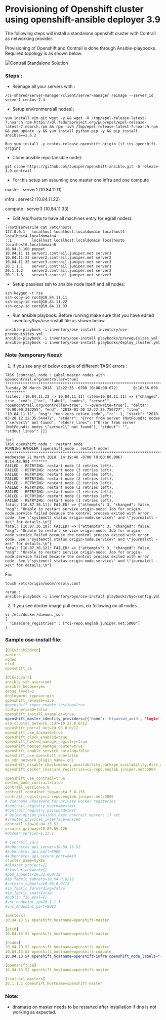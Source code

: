 
# Provisioning of Openshift cluster using openshift-ansible deployer 3.9

The following steps will install a standalone openshift cluster with Contrail as networking provider.

Provisioning of Openshift and Contrail is done through Ansible-playbooks.
Required topology is as shown below.

![Contrail Standalone Solution](/images/standalone-openshift-3.9.png)

### Steps :
* Reimage all your servers with : 

```shell
/cs-shared/server-manager/client/server-manager reimage --server_id server1 centos-7.4
```

* Setup environment(all nodes):

```shell
yum install vim git wget -y && wget -O /tmp/epel-release-latest-7.noarch.rpm https://dl.fedoraproject.org/pub/epel/epel-release-latest-7.noarch.rpm && rpm -ivh /tmp/epel-release-latest-7.noarch.rpm && yum update -y && yum install python-pip -y && pip install ansible==2.5.2

Run yum install -y centos-release-openshift-origin (if its openshift-origin)
```

* Clone ansible repo (ansible node): 

```shell
git clone https://github.com/Juniper/openshift-ansible.git -b release-3.9-contrail
```

* For this setup am assuming one master one infra and one compute

master : server1 (10.84.11.11)

infra : server2 (10.84.11.22)

compute : server3 (10.84.11.33)

* Edit /etc/hosts to have all machines entry for eg(all nodes):

```shell
[root@server1]# cat /etc/hosts
127.0.0.1   localhost localhost.localdomain localhost4 localhost4.localdomain4
::1         localhost localhost.localdomain localhost6 localhost6.localdomain6
10.84.5.100 puppet
10.84.11.11 server1.contrail.juniper.net server1
10.84.11.22 server2.contrail.juniper.net server2
10.84.11.33 server3.contrail.juniper.net server3
20.1.1.1    server1.contrail.juniper.net server1
20.1.1.2    server2.contrail.juniper.net server2
20.1.1.3    server3.contrail.juniper.net server3
```

* Setup passless ssh to ansible node itself and all nodes:

```shell
ssh-keygen -t rsa
ssh-copy-id root@10.84.11.11
ssh-copy-id root@10.84.11.22
ssh-copy-id root@10.84.11.33
```

* Run ansible playbook:
Before running make sure that you have edited inventory/byo/ose-install file as shown below

```shell 
ansible-playbook -i inventory/ose-install inventory/ose-prerequisites.yml
ansible-playbook -i inventory/ose-install playbooks/prerequisites.yml
ansible-playbook -i inventory/ose-install playbooks/deploy_cluster.yml
```

### Note (temporary fixes):

1. If you see any of below couple of different TASK errors :

```shell 
TASK [contrail_node : Label master nodes with opencontrail.org/controller=true] ******************************************************************************************************
Tuesday 20 March 2018  12:22:35 -0700 (0:00:00.672)       0:16:36.099 *********
failed: [10.84.11.22 -> 10.84.11.11] (item=10.84.11.11) => {"changed": true, "cmd": ["oc", "label", "nodes", "server1", "opencontrail.org/controller=true", "--overwrite=true"], "delta": "0:00:00.212255", "end": "2018-03-20 12:22:35.756727", "item": "10.84.11.11", "msg": "non-zero return code", "rc": 1, "start": "2018-03-20 12:22:35.544472", "stderr": "Error from server (NotFound): nodes \"server1\" not found", "stderr_lines": ["Error from server (NotFound): nodes \"server1\" not found"], "stdout": "", "stdout_lines": []}

(or)
TASK openshift_node :  restart node
RUNNING HANDLER [openshift_node : restart node] ***********************************************************************************************************************************************************
Wednesday 21 March 2018  14:19:48 -0700 (0:00:00.086)       0:14:48.981 ******* 
FAILED - RETRYING: restart node (3 retries left).
FAILED - RETRYING: restart node (3 retries left).
FAILED - RETRYING: restart node (3 retries left).
FAILED - RETRYING: restart node (2 retries left).
FAILED - RETRYING: restart node (2 retries left).
FAILED - RETRYING: restart node (2 retries left).
FAILED - RETRYING: restart node (1 retries left).
FAILED - RETRYING: restart node (1 retries left).
FAILED - RETRYING: restart node (1 retries left).
fatal: [10.87.36.11]: FAILED! => {"attempts": 3, "changed": false, "msg": "Unable to restart service origin-node: Job for origin-node.service failed because the control process exited with error code. See \"systemctl status origin-node.service\" and \"journalctl -xe\" for details.\n"}
fatal: [10.87.36.10]: FAILED! => {"attempts": 3, "changed": false, "msg": "Unable to restart service origin-node: Job for origin-node.service failed because the control process exited with error code. See \"systemctl status origin-node.service\" and \"journalctl -xe\" for details.\n"}
fatal: [10.87.36.12]: FAILED! => {"attempts": 3, "changed": false, "msg": "Unable to restart service origin-node: Job for origin-node.service failed because the control process exited with error code. See \"systemctl status origin-node.service\" and \"journalctl -xe\" for details.\n"}
```

Fix:

```shell
touch /etc/origin/node/resolv.conf

rerun :
ansible-playbook -i inventory/byo/ose-install playbooks/byo/config.yml

```
2. If you see docker image pull errors, do following on all nodes

```shell
vi /etc/docker/daemon.json
{
  "insecure_registries" : ["ci-repo.englab.juniper.net:5000"]
}
```

### Sample ose-install file:

```yaml
[OSEv3:children]
masters
nodes
etcd
openshift_ca

[OSEv3:vars]
ansible_ssh_user=root
ansible_become=yes
debug_level=2
deployment_type=origin
openshift_release=v3.9
#openshift_repos_enable_testing=true
containerized=false
openshift_install_examples=true
openshift_master_identity_providers=[{'name': 'htpasswd_auth', 'login': 'true', 'challenge': 'true', 'kind': 'HTPasswdPasswordIdentityProvider', 'filename': '/etc/origin/master/htpasswd'}]
osm_cluster_network_cidr=10.32.0.0/12
openshift_portal_net=10.96.0.0/12
openshift_use_dnsmasq=true
openshift_clock_enabled=true
openshift_hosted_manage_registry=true
openshift_hosted_manage_router=true
openshift_enable_service_catalog=false
openshift_use_openshift_sdn=false
os_sdn_network_plugin_name='cni'
openshift_disable_check=memory_availability,package_availability,disk_availability,package_version,docker_storage
openshift_docker_insecure_registries=ci-repo.englab.juniper.net:5000

openshift_use_contrail=true
nested_mode_contrail=false
contrail_version=5.0
contrail_container_tag=ocata-5.0-156
contrail_registry=ci-repo.englab.juniper.net:5000
# Username /Password for private Docker regiteries
#contrail_registry_username=test
#contrail_registry_password=test
# Below option presides over contrail masters if set
#vrouter_physical_interface=ens160
contrail_vip=10.84.13.52
vrouter_gateway=10.87.65.126
#docker_version=1.13.1

# Contrail_vars
#kubernetes_api_server=10.84.13.52
#kubernetes_api_port=8080
#kubernetes_api_secure_port=8443
cluster_name=myk8s
#cluster_project={}
#cluster_network={}
#pod_subnets=10.32.0.0/12
#ip_fabric_subnets=10.64.0.0/12
#service_subnets=10.96.0.0/12
#ip_fabric_forwarding=false
#ip_fabric_snat=false
#public_fip_pool={}
#vnc_endpoint_ip=20.1.1.1
#vnc_endpoint_port=8082

[masters]
10.84.13.52 openshift_hostname=openshift-master

[etcd]
10.84.13.52 openshift_hostname=openshift-master

[nodes]
10.84.13.52 openshift_hostname=openshift-master
10.84.13.53 openshift_hostname=openshift-compute
10.84.13.54 openshift_hostname=openshift-infra openshift_node_labels="{'region': 'infra'}"

[openshift_ca]
10.84.13.52 openshift_hostname=openshift-master

[contrail_masters]
20.1.1.1 openshift_hostname=openshift-master
```

### Note:
* dnsmasq on master needs to be restarted after installation if dns is not working as expected.
